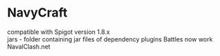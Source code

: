 # NavyCraft

compatible with Spigot version 1.8.x  
jars - folder containing jar files of dependency plugins
Battles now work
NavalClash.net
